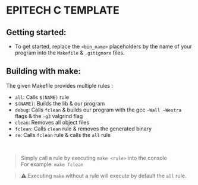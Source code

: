 # EPITECH C TEMPLATE

## Getting started:
- To get started, replace the `<bin_name>` placeholders by the name of your program into the `Makefile` & `.gitignore` files.

## Building with make:
The given Makefile provides multiple rules :
- `all`: Calls `$(NAME)` rule
- `$(NAME)`: Builds the lib & our program
- `debug`: Calls `fclean` & builds our program with the gcc `-Wall -Wextra` flags & the `-g3` valgrind flag
- `clean`: Removes all object files
- `fclean`: Calls `clean` rule & removes the generated binary
- `re`: Calls `fclean` rule & calls the `all` rule

<br>

> Simply call a rule by executing `make <rule>` into the console <br>
> For example: `make fclean`

> ⚠️ Executing `make` without a rule will execute by default the `all` rule.


